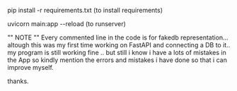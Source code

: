 pip install -r requirements.txt  (to install requirements)


uvicorn main:app --reload (to runserver)














"" NOTE ""
Every commented line in the code is for fakedb representation...
altough this was my first time working on FastAPI and connecting a DB to it.. my program is still working fine ..
but still i know i have a lots of mistakes in the App so kindly mention the errors and mistakes i have done so that i can improve myself.


thanks.
